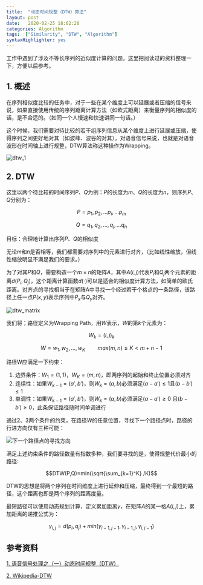 ```yaml
---
title:  "动态时间规整（DTW）算法"
layout: post
date:   2020-02-25 18:02:20
categories: Algorithm
tags:  ["Similarity", "DTW", "Algorithm"]
syntaxHighlighter: yes
---
```


工作中遇到了涉及不等长序列的近似度计算的问题，这里把阅读过的资料整理一下，方便以后参考。

<!--more-->

## 1. 概述

在序列相似度比较的任务中，对于一些在某个维度上可以延展或者压缩的信号来说，如果直接使用传统的序列距离计算方法（如欧式距离）来衡量序列的相似度的话，是不合适的。（如同一个人慢速和快速讲同一句话。）

这个时候，我们需要对待比较的若干组序列信息从某个维度上进行延展或压缩，使得序列之间更好地对其（如波峰、波谷的对其），对语音信号来说，也就是对语音波形在时间轴上进行规整，DTW算法称这种操作为Wrapping。

![dtw_1](http://shihanmax.top/20200225190714_4seWYG_Screenshot.jpeg)

## 2. DTW

这里以两个待比较的时间序列$P$、$Q$为例：$P$的长度为$m$、$Q$的长度为$n$，则序列$P$、$Q$分别为：

$$P=p_1,p_2,...p_i,...p_m$$

$$Q=q_1,q_2,...,q_j,...q_n$$

目标：合理地计算出序列$P$、$Q$的相似度

无论$m$和$n$是否相等，我们都需要对序列中的元素进行对齐，（比如线性缩放，但线性缩放明显不满足我们的要求。）

为了对其$P$和$Q$，需要构造一个$m \times n$的矩阵$A$，其中$A(i,j)$代表$P_i$和$Q_j$两个元素的距离$d(P_i,Q_j)$，这个距离计算函数$d(\cdot)$可以是适合的相似度计算方法，如简单的欧氏距离。对齐点的寻找相当于在矩阵A中寻找一个经过若干个格点的一条路径，该路径上任一点$P(x,y)$表示序列中$P_x$与$Q_y$对齐。

![dtw_matrix](http://shihanmax.top/20200225190809_bC3SkL_Screenshot.jpeg)

我们将；路径定义为Wrapping Path，用$W$表示，$W$的第$k$个元素为：

$$W_k=(i,j)_k$$

$$W=w_1,w_2,...,w_K\quad \quad max(m,n)\le K\lt m+n-1$$

路径W应满足一下约束：

1.  边界条件：$W_1=(1,1)$，$W_K=(m,n)$，即两序列的起始和终止位置必须对齐
2.  连续性：如果$W_{k-1}=(a',b')$，则$W_k=(a,b)$必须满足$(a-a') \le 1$且$(b-b') \le 1$
3.  单调性：如果$W_{k-1}=(a',b')$，则$W_k=(a,b)$必须满足$(a-a') \ge 0$ 且$(b-b') \ge 0$，此条保证路径随时间单调进行

通过2、3两个条件的约束，在路径$W$的任意位置，寻找下一个路径点时，路径的行进方向仅有三种可能：

![下一个路径点的寻找方向](http://shihanmax.top/20200225174006_6P6yzF_20130620200949125.jpeg)

满足上述约束条件的路径数量有指数多种，我们要寻找的是，使得规整代价最小的路径:

$$DTW(P,Q)=min(\sqrt{\sum_{k=1}^K} /K)$$

DTW的思想是将两个序列在时间维度上进行延伸和压缩，最终得到一个最短的路径，这个距离也即是两个序列的距离度量。

最短路径可以使用动态规划计算，定义累加距离$\gamma$，在矩阵$A$的某一格$A(i,j)$上，累加距离的递推公式为：

$$\gamma_{i,j}=d(p_i,q_j)+min(\gamma_{i-1,j-1},\gamma_{i-1,j},\gamma_{i, j-1})$$

## 参考资料

[1. 语音信号处理之（一）动态时间规整（DTW）](https://blog.csdn.net/zouxy09/article/details/9140207)

[2. Wikipedia-DTW](https://en.wikipedia.org/wiki/Dynamic_time_warping)

